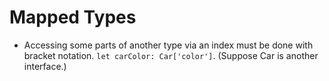 # Mapped Types

- Accessing some parts of another type via an index must be done with bracket notation. `let carColor: Car['color']`. (Suppose Car is another interface.)
